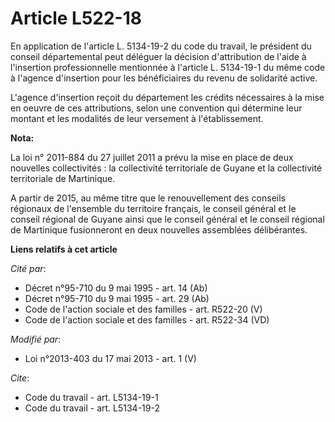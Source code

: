 # Article L522-18

En application de l'article L. 5134-19-2 du code du travail, le président du conseil départemental peut déléguer la décision
d'attribution de l'aide à l'insertion professionnelle mentionnée à l'article L. 5134-19-1 du même code à l'agence d'insertion
pour les bénéficiaires du revenu de solidarité active. 

L'agence d'insertion reçoit du département les crédits nécessaires à la mise en oeuvre de ces attributions, selon une
convention qui détermine leur montant et les modalités de leur versement à l'établissement.

**Nota:**

La loi n° 2011-884 du 27 juillet 2011 a prévu la mise en place de deux nouvelles collectivités : la collectivité territoriale
de Guyane et la collectivité territoriale de Martinique.

A partir de 2015, au même titre que le renouvellement des conseils régionaux de l'ensemble du territoire français, le conseil
général et le conseil régional de Guyane ainsi que le conseil général et le conseil régional de Martinique fusionneront en
deux nouvelles assemblées délibérantes.

**Liens relatifs à cet article**

_Cité par_:

  - Décret n°95-710 du 9 mai 1995 - art. 14 (Ab)
  - Décret n°95-710 du 9 mai 1995 - art. 29 (Ab)
  - Code de l'action sociale et des familles - art. R522-20 (V)
  - Code de l'action sociale et des familles - art. R522-34 (VD)

_Modifié par_:

  - Loi n°2013-403 du 17 mai 2013 - art. 1 (V)

_Cite_:

  - Code du travail - art. L5134-19-1
  - Code du travail - art. L5134-19-2
